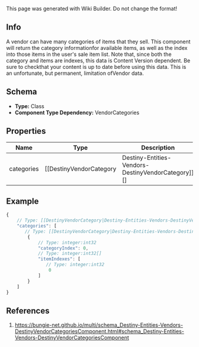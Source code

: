 <span class="wiki-builder">This page was generated with Wiki Builder. Do not change the format!</span>

## Info
A vendor can have many categories of items that they sell.  This component will return the category informationfor available items, as well as the index into those items in the user's sale item list. Note that, since both the category and items are indexes, this data is Content Version dependent.  Be sure to checkthat your content is up to date before using this data.  This is an unfortunate, but permanent, limitation ofVendor data.

## Schema
* **Type:** Class
* **Component Type Dependency:** VendorCategories

## Properties
Name | Type | Description
---- | ---- | -----------
categories | [[DestinyVendorCategory|Destiny-Entities-Vendors-DestinyVendorCategory]][] | The list of categories for items that the vendor sells, in rendering order.

## Example
```javascript
{
    // Type: [[DestinyVendorCategory|Destiny-Entities-Vendors-DestinyVendorCategory]][]
    "categories": [
       // Type: [[DestinyVendorCategory|Destiny-Entities-Vendors-DestinyVendorCategory]]
        {
            // Type: integer:int32
            "categoryIndex": 0,
            // Type: integer:int32[]
            "itemIndexes": [
               // Type: integer:int32
                0
            ]
        }
    ]
}

```

## References
1. https://bungie-net.github.io/multi/schema_Destiny-Entities-Vendors-DestinyVendorCategoriesComponent.html#schema_Destiny-Entities-Vendors-DestinyVendorCategoriesComponent
